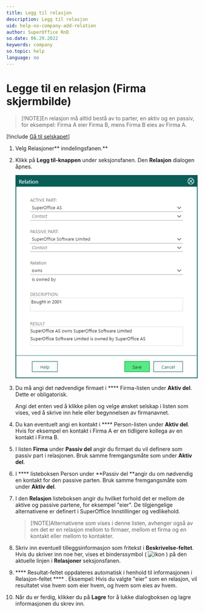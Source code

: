 ```yaml
---
title: Legg til relasjon
description: Legg til relasjon
uid: help-no-company-add-relation
author: SuperOffice RnD
so.date: 06.29.2022
keywords: company
so.topic: help
language: no
---
```


# Legge til en relasjon (Firma skjermbilde)

> [!NOTE]En relasjon må alltid bestå av to parter, en aktiv og en passiv, for eksempel: Firma A eier Firma B, mens Firma B eies av Firma A.
> 
[!include [Gå til selskapet](../../learn/includes/goto-company.md)]

1. Velg Relasjoner** inndelingsfanen.**  

1. Klikk på **Legg til-knappen** under seksjonsfanen. Den **Relasjon** dialogen åpnes.

    ![Relasjoner dialog -skjermbilde][img2]

1. Du må angi det nødvendige firmaet i **** Firma-listen under **Aktiv del**. Dette er obligatorisk.

    Angi det enten ved å klikke pilen og velge ønsket selskap i listen som vises, ved å skrive inn hele eller begynnelsen av firmanavnet.

1. Du kan eventuelt angi en kontakt i **** Person-listen under **Aktiv del**. Hvis for eksempel en kontakt i Firma A er en tidligere kollega av en kontakt i Firma B.

1. I  listen **Firma** under **Passiv del** angir du firmaet du vil definere som passiv part i relasjonen. Bruk samme fremgangsmåte som under **Aktiv del**.

1. I **** listeboksen Person under **Passiv del **angir du om nødvendig en kontakt for den passive parten. Bruk samme fremgangsmåte som under **Aktiv del**.

1. I den **Relasjon** listeboksen angir du hvilket forhold det er mellom de aktive og passive partene, for eksempel "eier". De tilgjengelige alternativene er definert i SuperOffice Innstillinger og vedlikehold.

    > [!NOTE]Alternativene som vises i denne listen, avhenger også av om det er en relasjon mellom to firmaer, mellom et firma og en kontakt eller mellom to kontakter.
    > 
1. Skriv inn eventuell tilleggsinformasjon som fritekst i **Beskrivelse-feltet**. Hvis du skriver inn noe her, vises et binderssymbol ( ![ikon][img1] ) på den aktuelle linjen i **Relasjoner** seksjonsfanen.

1.  **** Resultat-feltet oppdateres automatisk i henhold til informasjonen i Relasjon-feltet **** . Eksempel: Hvis du valgte "eier" som en relasjon, vil resultatet vise hvem som eier hvem, og hvem som eies av hvem.

1. Når du er ferdig, klikker du på **Lagre** for å lukke dialogboksen og lagre informasjonen du skrev inn.

<!-- Referenced links -->

<!-- Referenced images -->
[img1]: ../../../media/icons/binders.bmp
[img2]: media/relation.bmp
